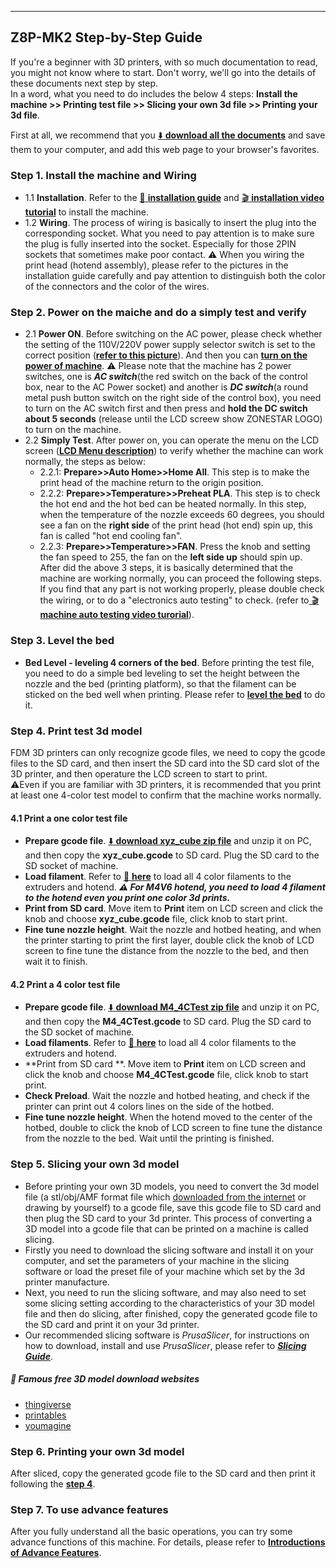<!-- ### :globe_with_meridians: Choose Language (Translated by google)
[![](../lanpic/ES.png)](https://github-com.translate.goog/ZONESTAR3D/Z8P/tree/main/Z8P-MK2/step_by_step.md?_x_tr_sl=en&_x_tr_tl=es)
[![](../lanpic/PT.png)](https://github-com.translate.goog/ZONESTAR3D/Z8P/tree/main/Z8P-MK2/step_by_step.md?_x_tr_sl=en&_x_tr_tl=pt)
[![](../lanpic/FR.png)](https://github-com.translate.goog/ZONESTAR3D/Z8P/tree/main/Z8P-MK2/step_by_step.md?_x_tr_sl=en&_x_tr_tl=fr)
[![](../lanpic/DE.png)](https://github-com.translate.goog/ZONESTAR3D/Z8P/tree/main/Z8P-MK2/step_by_step.md?_x_tr_sl=en&_x_tr_tl=de)
[![](../lanpic/IT.png)](https://github-com.translate.goog/ZONESTAR3D/Z8P/tree/main/Z8P-MK2/step_by_step.md?_x_tr_sl=en&_x_tr_tl=it)
[![](../lanpic/SW.png)](https://github-com.translate.goog/ZONESTAR3D/Z8P/tree/main/Z8P-MK2/step_by_step.md?_x_tr_sl=en&_x_tr_tl=sv)
[![](../lanpic/PL.png)](https://github-com.translate.goog/ZONESTAR3D/Z8P/tree/main/Z8P-MK2/step_by_step.md?_x_tr_sl=en&_x_tr_tl=pl)
[![](../lanpic/DK.png)](https://github-com.translate.goog/ZONESTAR3D/Z8P/tree/main/Z8P-MK2/step_by_step.md?_x_tr_sl=en&_x_tr_tl=da)
[![](../lanpic/CZ.png)](https://github-com.translate.goog/ZONESTAR3D/Z8P/tree/main/Z8P-MK2/step_by_step.md?_x_tr_sl=en&_x_tr_tl=cs)
[![](../lanpic/HR.png)](https://github-com.translate.goog/ZONESTAR3D/Z8P/tree/main/Z8P-MK2/step_by_step.md?_x_tr_sl=en&_x_tr_tl=hr)
[![](../lanpic/RO.png)](https://github-com.translate.goog/ZONESTAR3D/Z8P/tree/main/Z8P-MK2/step_by_step.md?_x_tr_sl=en&_x_tr_tl=ro)
[![](../lanpic/SK.png)](https://github-com.translate.goog/ZONESTAR3D/Z8P/tree/main/Z8P-MK2/step_by_step.md?_x_tr_sl=en&_x_tr_tl=sk)

[![](../lanpic/RU.png)](https://github-com.translate.goog/ZONESTAR3D/Z8P/tree/main/Z8P-MK2/step_by_step.md?_x_tr_sl=en&_x_tr_tl=ru)
[![](../lanpic/JP.png)](https://github-com.translate.goog/ZONESTAR3D/Z8P/tree/main/Z8P-MK2/step_by_step.md?_x_tr_sl=en&_x_tr_tl=ja)
[![](../lanpic/KR.png)](https://github-com.translate.goog/ZONESTAR3D/Z8P/tree/main/Z8P-MK2/step_by_step.md?_x_tr_sl=en&_x_tr_tl=ko)
[![](../lanpic/ID.png)](https://github-com.translate.goog/ZONESTAR3D/Z8P/tree/main/Z8P-MK2/step_by_step.md?_x_tr_sl=en&_x_tr_tl=id)
[![](../lanpic/TH.png)](https://github-com.translate.goog/ZONESTAR3D/Z8P/tree/main/Z8P-MK2/step_by_step.md?_x_tr_sl=en&_x_tr_tl=th)
[![](../lanpic/VN.png)](https://github-com.translate.goog/ZONESTAR3D/Z8P/tree/main/Z8P-MK2/step_by_step.md?_x_tr_sl=en&_x_tr_tl=vi)
[![](../lanpic/IL.png)](https://github-com.translate.goog/ZONESTAR3D/Z8P/tree/main/Z8P-MK2/step_by_step.md?_x_tr_sl=en&_x_tr_tl=iw)
[![](../lanpic/SA.png)](https://github-com.translate.goog/ZONESTAR3D/Z8P/tree/main/Z8P-MK2/step_by_step.md?_x_tr_sl=en&_x_tr_tl=ar)
[![](../lanpic/TR.png)](https://github-com.translate.goog/ZONESTAR3D/Z8P/tree/main/Z8P-MK2/step_by_step.md?_x_tr_sl=en&_x_tr_tl=tr)
[![](../lanpic/GR.png)](https://github-com.translate.goog/ZONESTAR3D/Z8P/tree/main/Z8P-MK2/step_by_step.md?_x_tr_sl=en&_x_tr_tl=el)
[![](../lanpic/BR.png)](https://github-com.translate.goog/ZONESTAR3D/Z8P/tree/main/Z8P-MK2/step_by_step.md?_x_tr_sl=en&_x_tr_tl=pt)
[![](../lanpic/CN.png)](https://github-com.translate.goog/ZONESTAR3D/Z8P/tree/main/Z8P-MK2/step_by_step.md?_x_tr_sl=en&_x_tr_tl=zh-CN) -->

----
## Z8P-MK2 Step-by-Step Guide
If you're a beginner with 3D printers, with so much documentation to read, you might not know where to start. Don't worry, we'll go into the details of these documents next step by step.   
In a word, what you need to do includes the below 4 steps: **Install the machine >> Printing test file >> Slicing your own 3d file >> Printing your 3d file**.        

First at all, we recommend that you [:arrow_down: **download all the documents**](https://downgit.github.io/#/home?url=https:%2F%2Fgithub.com%2FZONESTAR3D%2FZ8P%2Ftree%2Fmain%2FZ8P-MK2) and save them to your computer, and add this web page to your browser's favorites.

### Step 1. Install the machine and Wiring
- 1.1 **Installation**. Refer to the [:book: **installation guide**](./1-Installation_Guide/readme.md) and [ :clapper: **installation video tutorial**](https://youtu.be/-oieO7U0LCc) to install the machine. 
- 1.2 **Wiring**. The process of wiring is basically to insert the plug into the corresponding socket. What you need to pay attention is to make sure the plug is fully inserted into the socket. Especially for those 2PIN sockets that sometimes make poor contact. :warning: When you wiring the print head (hotend assembly), please refer to the pictures in the installation guide carefully and pay attention to distinguish both the color of the connectors and the color of the wires.

### Step 2. Power on the maiche and do a simply test and verify
- 2.1 **Power ON**. Before switching on the AC power, please check whether the setting of the 110V/220V power supply selector switch is set to the correct position ([**refer to this picture**](https://github.com/ZONESTAR3D/Z8P/blob/main/Z8P-MK2/1-Installation_Guide/pic/selectAC.png)). And then you can [**turn on the power of machine**](https://github.com/ZONESTAR3D/Z8P/tree/main/Z8P-MK2/2-Operation_Guide#power-on). :warning: Please note that the machine has 2 power switches, one is ***AC switch***(the red switch on the back of the control box, near to the AC Power socket) and another is ***DC switch***(a round metal push button switch on the right side of the control box), you need to turn on the AC switch first and then press and **hold the DC switch about 5 seconds** (release until the LCD screew show ZONESTAR LOGO) to turn on the machine.
- 2.2 **Simply Test**. After power on, you can operate the menu on the LCD screen ([**LCD Menu description**](./1.Installation_and_User_Guide/LCD_DWIN_MENU_Description.md)) to verify whether the machine can work normally, the steps as below:
  - 2.2.1: **Prepare>>Auto Home>>Home All**. This step is to make the print head of the machine return to the origin position.
  - 2.2.2: **Prepare>>Temperature>>Preheat PLA**. This step is to check the hot end and the hot bed can be heated normally. In this step, when the temperature of the nozzle exceeds 60 degrees, you should see a fan on the **right side** of the print head (hot end) spin up, this fan is called "hot end cooling fan". 
  - 2.2.3: **Prepare>>Temperature>>FAN**. Press the knob and setting the fan speed to 255, the fan on the **left side up** should spin up.   
  After did the above 3 steps, it is basically determined that the machine are working normally, you can proceed the following steps. If you find that any part is not working properly, please double check the wiring, or to do a "electronics auto testing" to check. (refer to[ :clapper: **machine auto testing video turorial**](https://youtu.be/Mf92BlmKA0A)).

### Step 3. Level the bed
- **Bed Level - leveling 4 corners of the bed**. Before printing the test file, you need to do a simple bed leveling to set the height between the nozzle and the bed (printing platform), so that the filament can be sticked on the bed well when printing. Please refer to [**level the bed**](https://github.com/ZONESTAR3D/Z8P/tree/main/Z8P-MK2/2-Operation_Guide#level-the-bed) to do it.

### Step 4. Print test 3d model
FDM 3D printers can only recognize gcode files, we need to copy the gcode files to the SD card, and then insert the SD card into the SD card slot of the 3D printer, and then operature the LCD screen to start to print.    
:warning:Even if you are familiar with 3D printers, it is recommended that you print at least one 4-color test model to confirm that the machine works normally.
#### 4.1 Print a one color test file
- **Prepare gcode file**. [:arrow_down: **download xyz_cube zip file**](./3-TestGcode/xyz_cube.zip) and unzip it on PC, and then copy the **xyz_cube.gcode** to SD card. Plug the SD card to the SD socket of machine.
- **Load filament**. Refer to [:book: **here**](https://github.com/ZONESTAR3D/Z8P/tree/main/Z8P-MK2/2-Operation_Guide#load-filaments) to load all 4 color filaments to the extruders and hotend. ***:warning: For M4V6 hotend, you need to load 4 filament to the hotend even you print one color 3d prints.*** 
- **Print from SD card**. Move item to **Print** item on LCD screen and click the knob and choose **xyz_cube.gcode** file, click knob to start print.
- **Fine tune nozzle height**. Wait the nozzle and hotbed heating, and when the printer starting to print the first layer, double click the knob of LCD screen to fine tune the distance from the nozzle to the bed, and then wait it to finish.
#### 4.2 Print a 4 color test file
- **Prepare gcode file**. [:arrow_down: **download M4_4CTest zip file**](./3-TestGcode/M4_4CTest.zip)  and unzip it on PC, and then copy the **M4_4CTest.gcode** to SD card. Plug the SD card to the SD socket of machine.
- **Load filaments**. Refer to [:book: **here**](https://github.com/ZONESTAR3D/Z8P/tree/main/Z8P-MK2/2-Operation_Guide#load-filaments) to load all 4 color filaments to the extruders and hotend.
- **Print from SD card **. Move item to **Print** item on LCD screen and click the knob and choose **M4_4CTest.gcode** file, click knob to start print.
- **Check Preload**. Wait the nozzle and hotbed heating, and check if the printer can print out 4 colors lines on the side of the hotbed.
- **Fine tune nozzle height**. When the hotend moved to the center of the hotbed, double to click the knob of LCD screen to fine tune the distance from the nozzle to the bed. Wait until the printing is finished.

### Step 5. Slicing your own 3d model
- Before printing your own 3D models, you need to convert the 3d model file (a stl/obj/AMF format file which [downloaded from the internet](#📃-famous-free-3d-model-download-websites) or drawing by yourself) to a gcode file, save this gcode file to SD card and then plug the SD card to your 3d printer. This process of converting a 3D model into a gcode file that can be printed on a machine is called slicing.   
- Firstly you need to download the slicing software and install it on your computer, and set the parameters of your machine in the slicing software or load the preset file of your machine which set by the 3d printer manufacture.   
- Next, you need to run the slicing software, and may also need to set some slicing setting according to the characteristics of your 3D model file and then do slicing, after finished, copy the generated gcode file to the SD card and print it on your 3d printer.    
- Our recommended slicing software is *PrusaSlicer*, for instructions on how to download, install and use *PrusaSlicer*, please refer to [***Slicing Guide***](./4-SlicingGuide/readme.md).     

##### :page_with_curl: Famous free 3D model download websites
- [thingiverse](https://www.thingiverse.com/)  
- [printables](https://www.printables.com/)  
- [youmagine](https://www.youmagine.com/)   
 

### Step 6. Printing your own 3d model
After sliced, copy the generated gcode file to the SD card and then print it following the [**step 4**](#step-4-print-test-3d-model).

### Step 7. To use advance features
After you fully understand all the basic operations, you can try some advance functions of this machine. 
For details, please refer to [**Introductions of Advance Features**](https://github.com/ZONESTAR3D/Z8P/tree/main/Z8P-MK2/2-Operation_Guide#advance-features).

